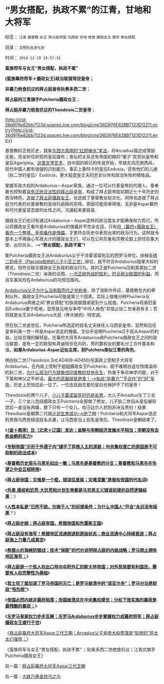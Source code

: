# “男女搭配，执政不累”的江青，甘地和大将军

标签： `江青` `基督教` `女王` `拜占庭帝国` `马西安` `甘地` `绝食` `摄政女王` `旗手` `男女搭配` 

目录： `文明社会进化史`

时间： `2010-12-19 19:57:31`

**蛮族将军与女王“男女搭配，执政不累”**

**(蛮族幕府将军＋摄政女王)政治联盟驾空皇帝；**

**非暴力绝食抗议的拜占庭皇帝狄奥多西二世**；

**拜占庭的江青旗手Pulcheria摄政女王**；

**拜占庭非暴力绝食抗议的Theodosio二世皇帝**；

[http://cid-36d976e82bb7123d.spaces.live.com/blog/cns!36D976E82BB7123D!2211.entry](http://cid-36d976e82bb7123d.spaces.live.com/blog/cns!36D976E82BB7123D!2211.entry)

基督教的正统历史，就象[东西方常用的“红颜祸水”笔法](../../../2010/2/4/阅读历史和现实认识的方法论.md)，将Arcadius描述成懦弱无能，完全听任奸狡的皇后摆布；类似的关系还有帝国初期的“傻子”克劳狄皇帝和皇后Agaripina。[这类文学艺术](../../../2010/2/9/中外历史权威只是你我一样的普通人.md)，自中国的妲已的传说开始，早就东风压倒西风，现代中国人都有很强的识别能力。事实上象阿卡的皇后Exduxia，还有他们的儿媳（狄二世的皇后）Eudocia，更大程度是丈夫的忠实伙伴和政治失败的牺牲品。

掌握军政大权的Ardaburius－Aspar家族，通过一位可以代表皇帝的代理人，尊奉着也控制着[具有正统合法性的拜占庭皇帝](../../../2010/12/10/教皇和黑手党；为什么意大利不能再形成强大的政治核心？.md)，构成了拜占庭帝国初期近七十年历史的政治特色，[造就了拜占庭摄政女王](../../../2010/12/7/为善终奋斗终生的罗马皇帝.md)，也造就了基督教女权文化，同样也造就了拜占庭为代表的对基督教的圣母玛丽娅的崇拜。原因可能简单得很，无非是Aspar幕府和可代表皇室态度的女性之间，沟通起来更容易.

摄政女王们也只有通过Ardaburius－Aspar这样的政治盟友才能确保权力而已。所以将摄政女王看作是Ardaburius的傀儡并不完全合适，只有[将（幕府+摄政女王）看作一个整体，皇帝看作是傀儡](../../../2010/12/19/拜占庭初期流行摄政女王.md)，才更符合历史中表现出来的政治行为。这样就令基本上不用操心军政大计的摄政女王们，可以在公共形象和宗教论题上担任形象大使，出尽风头，——>**“男女搭配，执政不累”!**

象Pulcheria摄政女王派Ardaburius父子干涉霍诺留死后的西罗马帝位，扶植金[牌二奶母子（Placidia和他的儿子小瓦三世）](../../../2010/12/7/西罗马最尊贵的二奶门.md)继位，就不符合Ardaburius独掌大权的模式，但符合联合摄政女王执政的政治行为。其时正是Pulcheria压制其弟狄二世（Theodosio二世）亲政的企图，[一次正统外战的胜利，符合政治联盟的利益](../../../2010/12/10/教皇和黑手党；为什么意大利不能再形成强大的政治核心？.md)，而且军事风险在Ardaburius的可控范围内。

[Ardaburius父子为什么没有取而代之地称帝](../../../2010/12/19/拜占庭幕府大将军Aspar三代王朝.md)，除了波斯作外应，基督教在内的牵制以外，摄政女王Plucheria可能是第三个因素。实际上很难分辨Plucheria与Ardaburius两者之间“男女搭配”的执政联盟紧密到什么程度。Pulcheria将弟妇皇后Eudocia置于死地，显而易见地与争夺“中间人角色”并阻止狄二世亲政有关；否则就是女王对Ardaburius大叔（养大她的）特忠诚。

但在狄二世逝世后，Pulcheria所选定的挂名丈夫继任人马西安皇帝，显然和后任皇帝利奥一世一样是Aspar选定的傀儡，又似乎说明Plucheria过于屈从Aspar的利益。比较合理的解释是，在幕府大将军Ardaburius和Pulcheria摄政女王之间的政治联盟，是有一定的默契和真诚信任在内的，男的要权女的要名分工合作基本和谐。**如果Ardaburius-Aspar近似主席，则Pulchera类似江青的角色**。

明白狄二世(Theodosio 3rd,AD408-AD450)在国政上受制于大将军Ardaburius，在内政上受制于姐姐摄政女王Pulcheria，就不难明白这位性情温和的狄二世，[为什么政治行为就象信印度教的甘地先生](../../../2009/10/24/暴力的社会价值和非暴力的不合作，及圣雄甘地.md)，热衷于争论神学问题，对于下属和神父之不听话，[最大的武器就是绝食！——>如此“非暴力”“不合作”的“好”皇帝](../../../2008/12/15/印度，没有理解圣雄甘地的胸怀.md)，历史上恐怕仅此一位了。一位连自由恋爱的皇后也保护不了的皇帝！

Theodosio的两个儿子，[小儿子霍诺留死时仍是处男](../../../2010/12/10/最后一个实权皇帝，蛮族入主西罗马；.md)，大儿子Arcadius生了三女一子。三个女儿包括摄政女王Pulcheria全部做了修女，儿子狄二世自从皇后被软禁后一直没有再婚，膝下只有一个女儿，给汪达尔人抓到非洲当贵妇！结果Theodosio皇朝第二代就[计划生育成功——>绝了种](../../../2009/11/29/计划生育成了“最不坏”的选择.md)！Pulcheria和大将军Aspar选定的贵族马西安结成挂名夫妻，让马西安当上挂名皇帝后，Theodosio皇朝结束了。

《[**（金＋南宋）比（北宋＋辽国）发达；金朝与宋朝经济发展水平相当；宋朝没有击败金朝的实力**](../../../2010/12/16/金朝与宋朝经济发展水平大致相当.md)》

《[**专制帝国“示形于外侵于内”铺平了异族入主的道路；中央集权衰亡的原因是不可抑制的政治成本**](../../../2010/12/16/中央集权帝国被少数民族灭亡是历史规律.md)》

《[**基督教历史观与马恩毛如出一辙；马恩毛是基督教的分支；基督教和马恩毛在失望之中会互相转换**](../../../2010/12/16/马克思主义是基督教分支；基督教是原始斯大林政党.md)》

《[**拜占庭帝国：灾难是一个框，错误往里装；灾难深重”是极权帝国的代名词**](../../../2010/12/16/“灾难深重”意味着社会腐朽.md)》

《[**外患,瘟疫和饥荒;大饥荒和计划生育都是马克思主义错误前提的自然逻辑结果**](../../../2010/12/17/计划生育相当于一场严重的战争损失.md)；》

《[**人性本私是“已所不欲，勿施于人”的前提条件；为什么中国人“开会”永远没有结果**](../../../2010/12/17/为什么中国人“开会”永远没有结果？.md)？》

《[**拜占庭史纲；拜占庭帝国，希腊帝国和色雷斯王国**](../../../2010/12/17/拜占庭帝国，希腊帝国和色雷斯王国.md)》

《[**拜占庭没有海军！希腊地区流通倒退到原始状态；商业流通中心持续衰退；拜占庭海上力量几成真空**](../../../2010/12/18/拜占庭没有海军！商业流通中心持续衰退!.md)》

《[**希腊火的海峡防御战；技术“保密”的代价说明拜占庭的内敛战略；罗马禁止拥有地区海军；**](../../../2010/12/18/拜占庭中国式“海上长城”防御战略.md)》

《[**拜占庭是一个低人权出口导向屯积外汇的斯大林帝国；对外贸易要有利国民，需要有人权完整性为基础**](../../../2010/12/18/拜占庭是出口导向屯积外汇货币国际化的帝国.md)》

《[**君士坦丁堡加速了罗马帝国的灭亡；是罗马崩溃中的“诺亚方舟”；罗马分治是财政“甩包袱”**](../../../2010/12/18/“诺亚方舟”君士坦丁堡加速了罗马灭亡.md)》

《[**帝国必然内敛并最终陷落；帝国崩溃总在中央集权盛世；分权下放实施的暴政是最残酷的暴政；**](../../../2010/12/19/专制帝国在盛世后迅速沦亡.md)》

《[**东罗马皇家权力步步瓦解；东罗马Ardaburius步步掌握权力成幕府将军；拜占庭摄政女王盛行于世**](../../../2010/12/19/拜占庭初期流行摄政女王.md)》

《[拜占庭幕府大将军Aspar三代王朝；Arcadius父子皇帝大权旁落是“软弱的”非太太们强悍；](../../../2010/12/19/拜占庭幕府大将军Aspar三代王朝.md)》

《蛮族将军与女王“男女搭配，执政不累” ；狄奥多西二世绝食抗议；江青式旗手Pulcheria摄政女王》



前一篇：[拜占庭幕府大将军Aspar三代王朝](../../../2010/12/19/拜占庭幕府大将军Aspar三代王朝.md)

后一篇：[大跌乃基金惊弓之鸟](../../../2010/12/20/大跌乃基金惊弓之鸟.md)